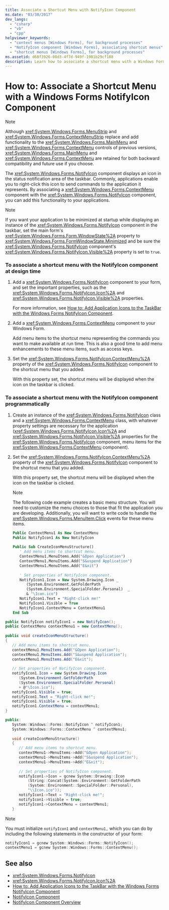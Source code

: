 ```yaml
---
title: Associate a Shortcut Menu with NotifyIcon Component
ms.date: "03/30/2017"
dev_langs: 
  - "csharp"
  - "vb"
  - "cpp"
helpviewer_keywords: 
  - "context menus [Windows Forms], for background processes"
  - "NotifyIcon component [Windows Forms], associating shortcut menus"
  - "shortcut menus [Windows Forms], for background processes"
ms.assetid: d68f3926-08d3-4f7d-949f-1981b29cf188
description: Learn how to associate a shortcut menu with a Windows Forms NotifyIcon component to add functionality to applications.
---
```

# How to: Associate a Shortcut Menu with a Windows Forms NotifyIcon Component
> [!NOTE]
> Although <xref:System.Windows.Forms.MenuStrip> and <xref:System.Windows.Forms.ContextMenuStrip> replace and add functionality to the <xref:System.Windows.Forms.MainMenu> and <xref:System.Windows.Forms.ContextMenu> controls of previous versions, <xref:System.Windows.Forms.MainMenu> and <xref:System.Windows.Forms.ContextMenu> are retained for both backward compatibility and future use if you choose.  
  
 The <xref:System.Windows.Forms.NotifyIcon> component displays an icon in the status notification area of the taskbar. Commonly, applications enable you to right-click this icon to send commands to the application it represents. By associating a <xref:System.Windows.Forms.ContextMenu> component with the <xref:System.Windows.Forms.NotifyIcon> component, you can add this functionality to your applications.  
  
> [!NOTE]
> If you want your application to be minimized at startup while displaying an instance of the <xref:System.Windows.Forms.NotifyIcon> component in the taskbar, set the main form's <xref:System.Windows.Forms.Form.WindowState%2A> property to <xref:System.Windows.Forms.FormWindowState.Minimized> and be sure the <xref:System.Windows.Forms.NotifyIcon> component's <xref:System.Windows.Forms.NotifyIcon.Visible%2A> property is set to `true`.  
  
### To associate a shortcut menu with the NotifyIcon component at design time  
  
1. Add a <xref:System.Windows.Forms.NotifyIcon> component to your form, and set the important properties, such as the <xref:System.Windows.Forms.NotifyIcon.Icon%2A> and <xref:System.Windows.Forms.NotifyIcon.Visible%2A> properties.  
  
     For more information, see [How to: Add Application Icons to the TaskBar with the Windows Forms NotifyIcon Component](app-icons-to-the-taskbar-with-wf-notifyicon.md).  
  
2. Add a <xref:System.Windows.Forms.ContextMenu> component to your Windows Form.  
  
     Add menu items to the shortcut menu representing the commands you want to make available at run time. This is also a good time to add menu enhancements to these menu items, such as access keys.  
  
3. Set the <xref:System.Windows.Forms.NotifyIcon.ContextMenu%2A> property of the <xref:System.Windows.Forms.NotifyIcon> component to the shortcut menu that you added.  
  
     With this property set, the shortcut menu will be displayed when the icon on the taskbar is clicked.  
  
### To associate a shortcut menu with the NotifyIcon component programmatically  
  
1. Create an instance of the <xref:System.Windows.Forms.NotifyIcon> class and a <xref:System.Windows.Forms.ContextMenu> class, with whatever property settings are necessary for the application (<xref:System.Windows.Forms.NotifyIcon.Icon%2A> and <xref:System.Windows.Forms.NotifyIcon.Visible%2A> properties for the <xref:System.Windows.Forms.NotifyIcon> component, menu items for the <xref:System.Windows.Forms.ContextMenu> component).  
  
2. Set the <xref:System.Windows.Forms.NotifyIcon.ContextMenu%2A> property of the <xref:System.Windows.Forms.NotifyIcon> component to the shortcut menu that you added.  
  
     With this property set, the shortcut menu will be displayed when the icon on the taskbar is clicked.  
  
    > [!NOTE]
    > The following code example creates a basic menu structure. You will need to customize the menu choices to those that fit the application you are developing. Additionally, you will want to write code to handle the <xref:System.Windows.Forms.MenuItem.Click> events for these menu items.  
  
    ```vb  
    Public ContextMenu1 As New ContextMenu  
    Public NotifyIcon1 As New NotifyIcon  
  
    Public Sub CreateIconMenuStructure()  
       ' Add menu items to shortcut menu.  
       ContextMenu1.MenuItems.Add("&Open Application")  
       ContextMenu1.MenuItems.Add("S&uspend Application")  
       ContextMenu1.MenuItems.Add("E&xit")  
  
       ' Set properties of NotifyIcon component.  
       NotifyIcon1.Icon = New System.Drawing.Icon _
          (System.Environment.GetFolderPath _
          (System.Environment.SpecialFolder.Personal)  _
          & "\Icon.ico")  
       NotifyIcon1.Text = "Right-click me!"  
       NotifyIcon1.Visible = True  
       NotifyIcon1.ContextMenu = ContextMenu1  
    End Sub  
    ```  
  
```csharp  
public NotifyIcon notifyIcon1 = new NotifyIcon();  
public ContextMenu contextMenu1 = new ContextMenu();  
  
public void createIconMenuStructure()  
{  
   // Add menu items to shortcut menu.  
   contextMenu1.MenuItems.Add("&Open Application");  
   contextMenu1.MenuItems.Add("S&uspend Application");  
   contextMenu1.MenuItems.Add("E&xit");  
  
   // Set properties of NotifyIcon component.  
   notifyIcon1.Icon = new System.Drawing.Icon  
      (System.Environment.GetFolderPath  
      (System.Environment.SpecialFolder.Personal)  
      + @"\Icon.ico");  
   notifyIcon1.Visible = true;  
   notifyIcon1.Text = "Right-click me!";  
   notifyIcon1.Visible = true;  
   notifyIcon1.ContextMenu = contextMenu1;  
}  
```  
  
```cpp  
public:  
   System::Windows::Forms::NotifyIcon ^ notifyIcon1;  
   System::Windows::Forms::ContextMenu ^ contextMenu1;  
  
   void createIconMenuStructure()  
   {  
      // Add menu items to shortcut menu.  
      contextMenu1->MenuItems->Add("&Open Application");  
      contextMenu1->MenuItems->Add("S&uspend Application");  
      contextMenu1->MenuItems->Add("E&xit");  
  
      // Set properties of NotifyIcon component.  
      notifyIcon1->Icon = gcnew System::Drawing::Icon  
          (String::Concat(System::Environment::GetFolderPath  
          (System::Environment::SpecialFolder::Personal),  
          "\\Icon.ico"));  
      notifyIcon1->Text = "Right-click me!";  
      notifyIcon1->Visible = true;  
      notifyIcon1->ContextMenu = contextMenu1;  
   }  
```  
  
> [!NOTE]
> You must initialize `notifyIcon1` and `contextMenu1,` which you can do by including the following statements in the constructor of your form:  
  
```cpp  
notifyIcon1 = gcnew System::Windows::Forms::NotifyIcon();  
contextMenu1 = gcnew System::Windows::Forms::ContextMenu();  
```  
  
## See also

- <xref:System.Windows.Forms.NotifyIcon>
- <xref:System.Windows.Forms.NotifyIcon.Icon%2A>
- [How to: Add Application Icons to the TaskBar with the Windows Forms NotifyIcon Component](app-icons-to-the-taskbar-with-wf-notifyicon.md)
- [NotifyIcon Component](notifyicon-component-windows-forms.md)
- [NotifyIcon Component Overview](notifyicon-component-overview-windows-forms.md)
